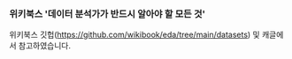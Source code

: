 ### 위키북스 '데이터 분석가가 반드시 알아야 할 모든 것' 
위키북스 깃헙(https://github.com/wikibook/eda/tree/main/datasets) 및 캐글에서 참고하였습니다.

